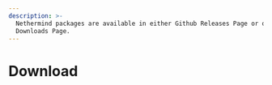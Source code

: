 ```yaml
---
description: >-
  Nethermind packages are available in either Github Releases Page or our
  Downloads Page.
---
```


# Download





